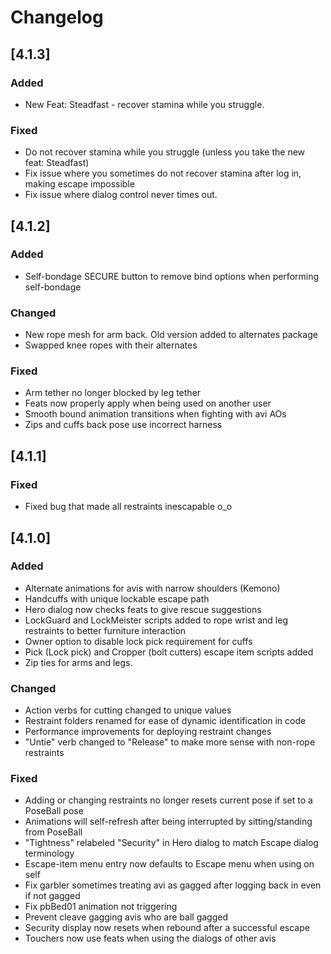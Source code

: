 # Changelog

## [4.1.3]
### Added
- New Feat: Steadfast - recover stamina while you struggle.

### Fixed
- Do not recover stamina while you struggle (unless you take the new feat: Steadfast)
- Fix issue where you sometimes do not recover stamina after log in, making escape impossible
- Fix issue where dialog control never times out.

## [4.1.2]
### Added
- Self-bondage SECURE button to remove bind options when performing self-bondage

### Changed
- New rope mesh for arm back.  Old version added to alternates package
- Swapped knee ropes with their alternates

### Fixed
- Arm tether no longer blocked by leg tether
- Feats now properly apply when being used on another user
- Smooth bound animation transitions when fighting with avi AOs
- Zips and cuffs back pose use incorrect harness

## [4.1.1]
### Fixed
- Fixed bug that made all restraints inescapable o_o

## [4.1.0]
### Added
- Alternate animations for avis with narrow shoulders (Kemono)
- Handcuffs with unique lockable escape path
- Hero dialog now checks feats to give rescue suggestions
- LockGuard and LockMeister scripts added to rope wrist and leg restraints to better furniture interaction
- Owner option to disable lock pick requirement for cuffs
- Pick (Lock pick) and Cropper (bolt cutters) escape item scripts added
- Zip ties for arms and legs.

### Changed
- Action verbs for cutting changed to unique values
- Restraint folders renamed for ease of dynamic identification in code
- Performance improvements for deploying restraint changes
- "Untie" verb changed to "Release" to make more sense with non-rope restraints

### Fixed
- Adding or changing restraints no longer resets current pose if set to a PoseBall pose
- Animations will self-refresh after being interrupted by sitting/standing from PoseBall
- "Tightness" relabeled "Security" in Hero dialog to match Escape dialog terminology
- Escape-item menu entry now defaults to Escape menu when using on self
- Fix garbler sometimes treating avi as gagged after logging back in even if not gagged
- Fix pbBed01 animation not triggering
- Prevent cleave gagging avis who are ball gagged
- Security display now resets when rebound after a successful escape
- Touchers now use feats when using the dialogs of other avis
